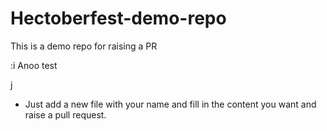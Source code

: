 # Hectoberfest-demo-repo

This is a demo repo for raising a PR

:i
Anoo
test


j

- Just add a new file with your name and fill in the content you want and raise a pull request.
